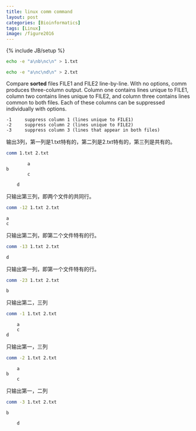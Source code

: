 ```yaml
---
title: linux comm command
layout: post
categories: [Bioinformatics]
tags: [Linux]
image: /figure2016
---
```

{% include JB/setup %}


```sh
echo -e "a\nb\nc\n" > 1.txt
```

```sh
echo -e "a\nc\nd\n" > 2.txt
```

Compare **sorted** files FILE1 and FILE2 line-by-line. With no options, comm produces three-column output. Column one contains lines unique to FILE1, column two contains lines unique to FILE2, and column three contains lines common to both files. Each of these columns can be suppressed individually with options.

```
-1     suppress column 1 (lines unique to FILE1)
-2     suppress column 2 (lines unique to FILE2)
-3     suppress column 3 (lines that appear in both files)
```

输出3列，第一列是1.txt特有的，第二列是2.txt特有的，第三列是共有的。   

```sh
comm 1.txt 2.txt
```

```
		a
b
		c

	d
```

只输出第三列，即两个文件的共同行。   

```sh
comm -12 1.txt 2.txt
```

```
a
c
```

只输出第二列，即第二个文件特有的行。   

```sh
comm -13 1.txt 2.txt
```

```
d
```

只输出第一列，即第一个文件特有的行。   

```sh
comm -23 1.txt 2.txt
```

```
b
```

只输出第二，三列    

```sh
comm -1 1.txt 2.txt
```

```
	a
	c
d
```

只输出第一，三列    

```sh
comm -2 1.txt 2.txt
```

```
	a
b
	c
```

只输出第一，二列    

```sh
comm -3 1.txt 2.txt
```

```
b

	d
```

